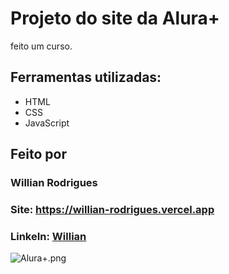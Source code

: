 # Projeto do site da Alura+ 

feito um curso.

## Ferramentas utilizadas:
* HTML
* CSS
* JavaScript

## Feito por
### Willian Rodrigues
### Site: https://willian-rodrigues.vercel.app
### LinkeIn: [Willian](https://www.linkedin.com/in/willian-rodrigues-a623b6248/)

![Alura+.png](https://github.com/WilRocha97/imagens/blob/main/Alura+.png)
